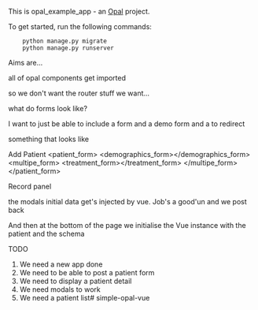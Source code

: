 This is opal_example_app - an [Opal](https://github.com/openhealthcare/opal) project.

To get started, run the following commands:

```
    python manage.py migrate
    python manage.py runserver
```

Aims are...

all of opal components get imported

so we don't want the router stuff
we want...

what do forms look like?

I want to just be able to include a form
and a demo form and a to redirect

something that looks like

Add Patient
<patient_form>
    <demographics_form></demographics_form>
    <multipe_form>
        <treatment_form></treatment_form>
    </multipe_form>
</patient_form>

Record panel
<panel model="demographics"></panel>

the modals initial data get's injected by vue. Job's a good'un and we post back




And then at the bottom of the page we
initialise the Vue instance with the patient and the schema


TODO
1. We need a new app done
2. We need to be able to post a patient form
3. We need to display a patient detail
4. We need modals to work
5. We need a patient list# simple-opal-vue
